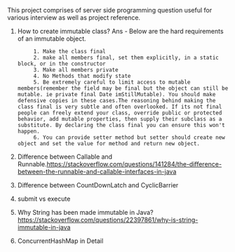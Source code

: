 This project comprises of server side programming question useful for various interview as well as project reference.



1. How to create immutable class?
Ans - 
      Below are the hard requirements of an immutable object.

			1. Make the class final
			2. make all members final, set them explicitly, in a static block, or in the constructor
			3. Make all members private
			4. No Methods that modify state
			5. Be extremely careful to limit access to mutable members(remember the field may be final but the object can still be mutable. ie private final Date imStillMutable). You should make defensive copies in these cases.The reasoning behind making the class final is very subtle and often overlooked. If its not final people can freely extend your class, override public or protected behavior, add mutable properties, then supply their subclass as a substitute. By declaring the class final you can ensure this won't happen.
			6. You can provide setter method but setter should create new object and set the value for method and return new object.
2. Difference between Callable and Runnable.https://stackoverflow.com/questions/141284/the-difference-between-the-runnable-and-callable-interfaces-in-java

3. Difference between CountDownLatch and CyclicBarrier
4. submit vs execute
5. Why String has been made immutable in Java?https://stackoverflow.com/questions/22397861/why-is-string-immutable-in-java
6. ConcurrentHashMap in Detail
